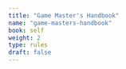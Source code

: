 ```yaml
---
title: "Game Master's Handbook"
name: "game-masters-handbook"
book: self
weight: 2
type: rules
draft: false
---
```

